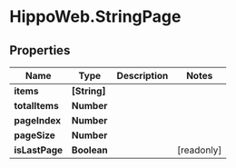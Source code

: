 # HippoWeb.StringPage

## Properties

Name | Type | Description | Notes
------------ | ------------- | ------------- | -------------
**items** | **[String]** |  | 
**totalItems** | **Number** |  | 
**pageIndex** | **Number** |  | 
**pageSize** | **Number** |  | 
**isLastPage** | **Boolean** |  | [readonly] 


